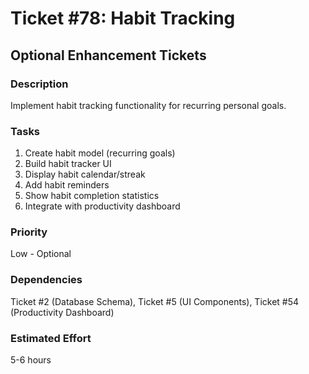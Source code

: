# Ticket #78: Habit Tracking

## Optional Enhancement Tickets

### Description
Implement habit tracking functionality for recurring personal goals.

### Tasks
1) Create habit model (recurring goals)  
2) Build habit tracker UI  
3) Display habit calendar/streak  
4) Add habit reminders  
5) Show habit completion statistics  
6) Integrate with productivity dashboard  

### Priority
Low - Optional

### Dependencies
Ticket #2 (Database Schema), Ticket #5 (UI Components), Ticket #54 (Productivity Dashboard)

### Estimated Effort
5-6 hours
